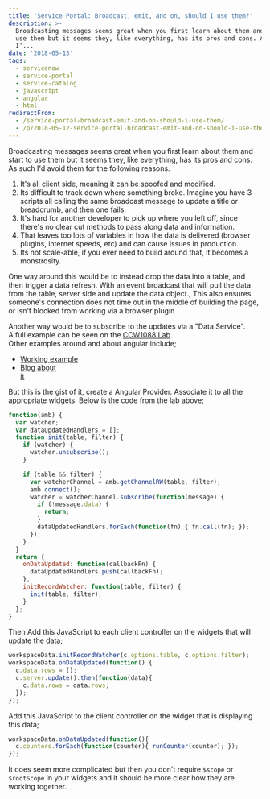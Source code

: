 ```yaml
---
title: 'Service Portal: Broadcast, emit, and on, should I use them?'
description: >-
  Broadcasting messages seems great when you first learn about them and start to
  use them but it seems they, like everything, has its pros and cons. As such
  I'...
date: '2018-05-13'
tags:
  - servicenow
  - service-portal
  - service-catalog
  - javascript
  - angular
  - html
redirectFrom:
  - /service-portal-broadcast-emit-and-on-should-i-use-them/
  - /p/2018-05-12-service-portal-broadcast-emit-and-on-should-i-use-them/
---
```


<!--StartFragment-->

Broadcasting messages seems great when you first learn about them and start to use them but it seems they, like everything, has its pros and cons. As such I'd avoid them for the following reasons.

1. It's all client side, meaning it can be spoofed and modified.
2. Its difficult to track down where something broke. Imagine you have 3 scripts all calling the same broadcast message to update a title or breadcrumb, and then one fails.
3. It's hard for another developer to pick up where you left off, since there's no clear cut methods to pass along data and information.
4. That leaves too lots of variables in how the data is delivered (browser plugins, internet speeds, etc) and can cause issues in production.
5. Its not scale-able, if you ever need to build around that, it becomes a monstrosity.

One way around this would be to instead drop the data into a table, and then trigger a data refresh. With an event broadcast that will pull the data from the table, server side and update the data object., This also ensures someone's connection does not time out in the middle of building the page, or isn't blocked from working via a browser plugin

Another way would be to subscribe to the updates via a "Data Service".\
A full example can be seen on the [CCW1088 Lab](https://developer.servicenow.com/connect.do#!/event/creatorcon18/CCW1088/creatorcon_18_CCW1088_5_sharing_data_and_events).\
Other examples around and about angular include;

* [Working example](https://jsfiddle.net/jeremylikness/zba74rk3/)
* [Blog about\
  it](https://csharperimage.jeremylikness.com/2014/12/the-top-5-mistakes-angularjs-developers.html)

But this is the gist of it, create a Angular Provider. Associate it to all the appropriate widgets. Below is the code from the lab above;

```javascript
function(amb) {
  var watcher;
  var dataUpdatedHandlers = [];
  function init(table, filter) {
    if (watcher) {
      watcher.unsubscribe();
    }

    if (table && filter) {
      var watcherChannel = amb.getChannelRW(table, filter);
      amb.connect();
      watcher = watcherChannel.subscribe(function(message) {
        if (!message.data) {
          return;
        }
        dataUpdatedHandlers.forEach(function(fn) { fn.call(fn); });
      });
    }
  }
  return {
    onDataUpdated: function(callbackFn) {
      dataUpdatedHandlers.push(callbackFn);
    },
    initRecordWatcher: function(table, filter) {
      init(table, filter);
    }
  };
}
```

Then Add this JavaScript to each client controller on the widgets that will update the data;

```javascript
workspaceData.initRecordWatcher(c.options.table, c.options.filter);
workspaceData.onDataUpdated(function() {
  c.data.rows = [];
  c.server.update().then(function(data){
    c.data.rows = data.rows;
  });
});
```

Add this JavaScript to the client controller on the widget that is displaying this data;

```javascript
workspaceData.onDataUpdated(function(){
  c.counters.forEach(function(counter){ runCounter(counter); });
});
```

It does seem more complicated but then you don't require `$scope` or\
`$rootScope` in your widgets and it should be more clear how they are\
working together.

<!--EndFragment-->
